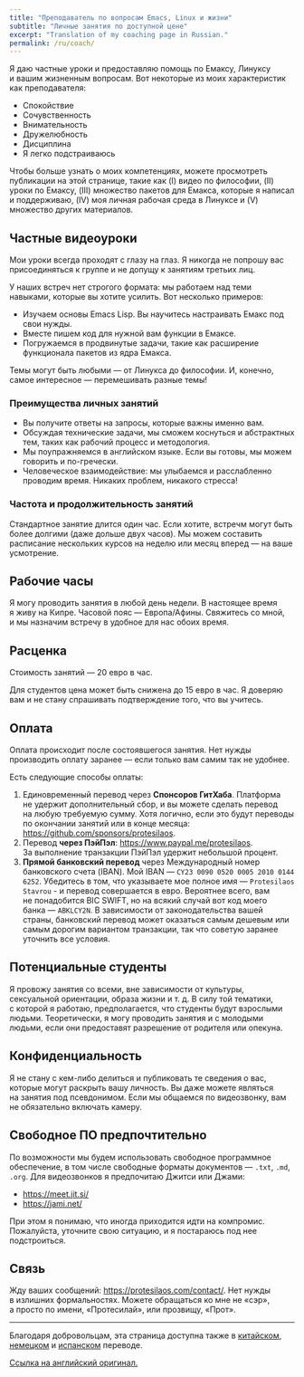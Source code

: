 ```yaml
---
title: "Преподаватель по вопросам Emacs, Linux и жизни"
subtitle: "Личные занятия по доступной цене"
excerpt: "Translation of my coaching page in Russian."
permalink: /ru/coach/
---
```


Я даю частные уроки и предоставляю помощь по Емаксу, Линуксу и вашим жизненным вопросам. Вот некоторые из моих характеристик как преподавателя:

* Спокойствие
* Сочувственность
* Внимательность
* Дружелюбность
* Дисциплина
* Я легко подстраиваюсь

Чтобы больше узнать о моих компетенциях, можете просмотреть публикации на этой странице, такие как (I) видео по философии, (II) уроки по Емаксу, (III) множество пакетов для Емакса, которые я написал и поддерживаю, (IV) моя личная рабочая среда в Линуксе и (V) множество других материалов.

## Частные видеоуроки

Мои уроки всегда проходят с глазу на глаз. Я никогда не попрошу вас присоединяться к группе и не допущу к занятиям третьих лиц.

У наших встреч нет строгого формата: мы работаем над теми навыками, которые вы хотите усилить. Вот несколько примеров:

* Изучаем основы Emacs Lisp. Вы научитесь настраивать Емакс под свои нужды.
* Вместе пишем код для нужной вам функции в Емаксе.
* Погружаемся в продвинутые задачи, такие как расширение функционала пакетов из ядра Емакса.

Темы могут быть любыми — от Линукса до философии. И, конечно, самое интересное — перемешивать разные темы!

### Преимущества личных занятий

* Вы получите ответы на запросы, которые важны именно вам.
* Обсуждая технические задачи, мы сможем коснуться и абстрактных тем, таких как рабочий процесс и методология.
* Мы поупражняемся в английском языке. Если вы готовы, мы можем говорить и по-гречески.
* Человеческое взаимодействие: мы улыбаемся и расслабленно проводим время. Никаких проблем, никакого стресса!

### Частота и продолжительность занятий

Стандартное занятие длится один час. Если хотите, встречм могут быть более долгими (даже дольше двух часов). Мы можем составить расписание нескольких курсов на неделю или месяц вперед — на ваше усмотрение.

## Рабочие часы

Я могу проводить занятия в любой день недели. В настоящее время я живу на Кипре. Часовой пояс — Европа/Афины. Свяжитесь со мной, и мы назначим встречу в удобное для нас обоих время.

## Расценка

Стоимость занятий — 20 евро в час.

Для студентов цена может быть снижена до 15 евро в час. Я доверяю вам и не стану спрашивать подтверждение того, что вы учитесь.

## Оплата

Оплата происходит после состоявшегося занятия. Нет нужды производить оплату заранее — если только вам самим так не удобнее.

Есть следующие способы оплаты:

1. Единовременный перевод через **Спонсоров ГитХаба**. Платформа не удержит дополнительный сбор, и вы можете сделать перевод на любую требуемую сумму. Хотя логично, если это будут переводы по окончании занятий или в конце месяца: <https://github.com/sponsors/protesilaos>.
2. Перевод **через ПэйПэл**: <https://www.paypal.me/protesilaos>. За выполнение транзакции ПэйПэл удержит небольшой процент.
3. **Прямой банковский перевод** через Международный номер банковского счета (IBAN). Мой IBAN — `CY23 0090 0520 0005 2010 0144 6252`. Убедитесь в том, что указываете мое полное имя — `Protesilaos Stavrou` - и перевод совершается в евро. Вероятнее всего, вам не понадобится BIC SWIFT, но на всякий случай вот код моего банка — `ABKLCY2N`. В зависимости от законодательства вашей страны, банковский перевод может оказаться самым дешевым или самым дорогим вариантом транзакции, так что советую заранее уточнить все условия.

## Потенциальные студенты

Я провожу занятия со всеми, вне зависимости от культуры, сексуальной ориентации, образа жизни и т. д. В силу той тематики, с которой я работаю, предполагается, что студенты будут взрослыми людьми. Теоретически, я могу проводить занятия и с молодыми людьми, если они предоставят разрешение от родителя или опекуна.

## Конфиденциальность

Я не стану с кем-либо делиться и публиковать те сведения о вас, которые могут раскрыть вашу личность. Вы даже можете являться на занятия под псевдонимом. Если мы общаемся по видеозвонку, вам не обязательно включать камеру.

## Свободное ПО предпочтительно

По возможности мы будем использовать свободное программное обеспечение, в том числе свободные форматы документов — `.txt`, `.md`, `.org`. Для видеозвонков я предпочитаю Джитси или Джами:

* <https://meet.jit.si/>
* <https://jami.net/>

При этом я понимаю, что иногда приходится идти на компромис. Пожалуйста, уточните свою ситуацию, и я постараюсь под нее подстроиться.

## Связь

Жду ваших сообщений: <https://protesilaos.com/contact/>. Нет нужды в излишних формальностях. Можете обращаться ко мне не «сэр», а просто по имени, «Протесилай», или прозвищу, «Прот».

------------------

Благодаря добровольцам, эта страница доступна также в [китайском](https://protesilaos.com/cn/coach/), [немецком](https://protesilaos.com/de/coach/) и [испанском](https://protesilaos.com/es/coach) переводе.

[Ссылка на английский оригинал.](https://protesilaos.com/coach/)
